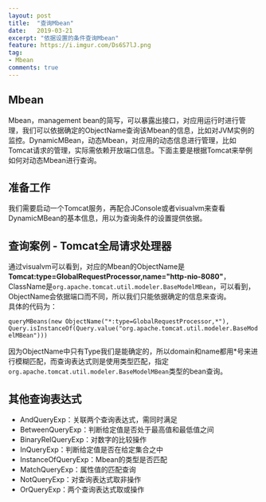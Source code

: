 ```yaml
---
layout: post
title:  "查询Mbean"
date:   2019-03-21
excerpt: "依据设置的条件查询Mbean"
feature: https://i.imgur.com/Ds6S7lJ.png
tag:
- Mbean
comments: true
---
```


## Mbean
Mbean，management bean的简写，可以暴露出接口，对应用运行时进行管理，我们可以依据确定的ObjectName查询该Mbean的信息，比如对JVM实例的监控。DynamicMBean，动态Mbean，对应用的动态信息进行管理，比如Tomcat请求的管理，实际需依赖开放端口信息。下面主要是根据Tomcat来举例如何对动态Mbean进行查询。

## 准备工作
我们需要启动一个Tomcat服务，再配合JConsole或者visualvm来查看DynamicMBean的基本信息，用以为查询条件的设置提供依据。

## 查询案例 - Tomcat全局请求处理器
通过visualvm可以看到，对应的Mbean的ObjectName是**Tomcat:type=GlobalRequestProcessor,name="http-nio-8080"**，ClassName是`org.apache.tomcat.util.modeler.BaseModelMBean`，可以看到，ObjectName会依据端口而不同，所以我们只能依据确定的信息来查询。<br/>
具体的代码为：

```queryMBeans(new ObjectName("*:type=GlobalRequestProcessor,*"), Query.isInstanceOf(Query.value("org.apache.tomcat.util.modeler.BaseModelMBean")))```

因为ObjectName中只有Type我们是能确定的，所以domain和name都用*号来进行模糊匹配，而查询表达式则是使用类型匹配，指定`org.apache.tomcat.util.modeler.BaseModelMBean`类型的bean查询。

## 其他查询表达式

* AndQueryExp：关联两个查询表达式，需同时满足
* BetweenQueryExp：判断给定值是否处于最高值和最低值之间
* BinaryRelQueryExp：对数字的比较操作
* InQueryExp：判断给定值是否在给定集合之中
* InstanceOfQueryExp：Mbean的类型是否匹配
* MatchQueryExp：属性值的匹配查询
* NotQueryExp：对查询表达式取非操作
* OrQueryExp：两个查询表达式取或操作



